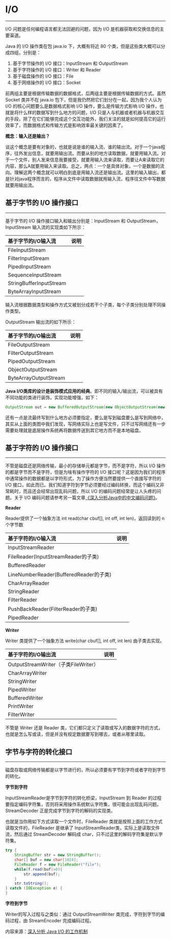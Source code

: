 # I/O

---

I/O 问题是任何编程语言都无法回避的问题，因为 I/O 是机器获取和交换信息的主要渠道。

Java 的 I/O 操作类在包 java.io 下，大概有将近 80 个类，但是这些类大概可以分成四组，分别是：

1. 基于字节操作的 I/O 接口：InputStream 和 OutputStream
2. 基于字符操作的 I/O 接口：Writer 和 Reader
3. 基于磁盘操作的 I/O 接口：File
4. 基于网络操作的 I/O 接口：Socket

前两组主要是根据传输数据的数据格式，后两组主要是根据传输数据的方式。虽然 Socket 类并不在 java.io 包下，但是我仍然把它们划分在一起，因为我个人认为 I/O 的核心问题要么是数据格式影响 I/O 操作，要么是传输方式影响 I/O 操作，也就是将什么样的数据写到什么地方的问题，I/O 只是人与机器或者机器与机器交互的手段，除了在它们能够完成这个交互功能外，我们关注的就是如何提高它的运行效率了，而数据格式和传输方式是影响效率最关键的因素了。

**概念：输入还是输出？**

谈这个概念是要有对象的，也就是说是谁的输入流、谁的输出流。对于一个java程序，往外发出信息，就要用输出流。而要从别的地方读取数据，就要用输入流。对于一个文件，别人发来信息我要接受，就要用输入流来读取，而要让A来读取它的内容，那么A就要用输入来读取。总之，两点：一个是具体对象，一个是数据的流向。理解这两个概念就可以明白到底是用输入流还是输出流。这里的输入输出，都是针对java程序而言的，程序从文件中读取数据就用输入流，程序往文件中写数据就要用输出流。

## 基于字节的 I/O 操作接口

---

基于字节的 I/O 操作接口输入和输出分别是：InputStream 和 OutputStream，InputStream 输入流的实现类如下所示：

| 基于字节的I/O输入流 | 说明 |
| :--- | :--- |
| FileInputStream |  |
| FilterInputStream |  |
| PipedInputStream |  |
| SequenceInputStream |  |
| StringBufferInputStream |  |
| ByteArrayInputStream |  |

输入流根据数据类型和操作方式又被划分成若干个子类，每个子类分别处理不同操作类型。

OutputStream 输出流的如下所示：

| 基于字节的I/O输出流 | 说明 |
| :--- | :--- |
| FileOutputStream |  |
| FilterOutputStream |  |
| PipedOutputStream |  |
| ObjectOutputStream |  |
| ByteArrayOutputStream |  |

**Java I/O类库的设计是装饰模式应用的经典**。即不同的输入/输出流，可以被具有不同功能的类进行装饰，实现功能增强，如下：

```java
OutputStream out = new BufferedOutputStream(new ObjectOutputStream(new FileOutputStream("fileName"))；
```

还有一点是流最终写到什么地方必须要指定，要么是写到磁盘要么是写到网络中，其实从上面的类图中我们发现，写网络实际上也是写文件，只不过写网络还有一步需要处理就是底层操作系统再将数据传送到其它地方而不是本地磁盘。

## 基于字符的 I/O 操作接口

---

不管是磁盘还是网络传输，最小的存储单元都是字节，而不是字符，所以 I/O 操作的都是字节而不是字符，但是为啥有操作字符的 I/O 接口呢？这是因为我们的程序中通常操作的数据都是以字符形式，为了操作方便当然要提供一个直接写字符的 I/O 接口，如此而已。我们知道字符到字节必须要经过编码转换，而这个编码又非常耗时，而且还会经常出现乱码问题，所以 I/O 的编码问题经常是让人头疼的问题。关于 I/O 编码问题请参考另一篇文章[《深入分析](http://www.ibm.com/developerworks/cn/java/j-lo-chinesecoding/)[Java](http://www.ibm.com/developerworks/cn/java/j-lo-chinesecoding/)[中的中文编码问题》](http://www.ibm.com/developerworks/cn/java/j-lo-chinesecoding/)。

**Reader**

Reader提供了一个抽象方法 int read\(char cbuf\[\], int off, int len\)，返回读到的 n 个字节数

| 基于字符的I/O输入流 | 说明 |
| :--- | :--- |
| InputStreamReader |  |
| FileReader\(InputStreamReader的子类\) |  |
| BufferedReader |  |
| LineNumberReader\(BufferedReader的子类\) |  |
| CharArrayReader |  |
| StringReader |  |
| FilterReader |  |
| PushBackReader\(FilterReader的子类\) |  |
| PipedReader |  |

**Writer**

Writer 类提供了一个抽象方法 write\(char cbuf\[\], int off, int len\) 由子类去实现。

| 基于字符的I/O输出流 | 说明 |
| :--- | :--- |
| OutputStreamWriter（子类FileWriter） |  |
| CharArrayWriter |  |
| StringWriter |  |
| PipedWriter |  |
| BufferedWriter |  |
| PrintWriter |  |
| FilterWriter |  |

不管是 Writer 还是 Reader 类，它们都只定义了读取或写入的数据字符的方式，也就是怎么写或读，但是并没有规定数据要写到哪去，或者从哪里读取。

## 字节与字符的转化接口

---

磁盘存取或网络传输都是以字节进行的，所以必须要有字节到字符或者字符到字节的转化。

**字节到字符**

InputStreamReader是字节到字符的转化桥梁，InputStream 到 Reader 的过程要指定编码字符集，否则将采用操作系统默认字符集，很可能会出现乱码问题。StreamDecoder 正是完成字节到字符的解码的实现类。

也就是当你用如下方式读取一个文件时，FileReader 类就是按照上面的工作方式读取文件的，FileReader 是继承了 InputStreamReader类，实际上是读取文件流，然后通过 StreamDecoder 解码成 char，只不过这里的解码字符集是默认字符集。

```java
try { 
    StringBuffer str = new StringBuffer(); 
    char[] buf = new char[1024]; 
    FileReader f = new FileReader("file"); 
    while(f.read(buf)>0){ 
        str.append(buf); 
    } 
    str.toString(); 
} catch (IOException e) {
}
```

**字符到字节**

Writer的写入过程与之类似：通过 OutputStreamWriter 类完成，字符到字节的编码过程，由 StreamEncoder 完成编码过程。





内容来源：[深入分析 Java I/O 的工作机制](https://www.ibm.com/developerworks/cn/java/j-lo-javaio/index.html)

  






